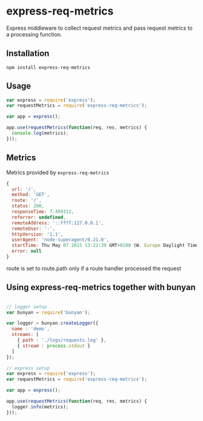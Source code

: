 # express-req-metrics
Express middleware to collect request metrics and pass request metrics to a processing function.

## Installation

    npm install express-req-metrics

## Usage

```javascript
var express = require('express');
var requestMetrics = require('express-req-metrics');

var app = express();

app.use(requestMetrics(function(req, res, metrics) {
  console.log(metrics);
}));
```

## Metrics
Metrics provided by `express-req-metrics`

```javascript
{ 
  url: '/',
  method: 'GET',
  route: '/',
  status: 200,
  responseTime: 7.499312,
  referrer: undefined,
  remoteAddress: '::ffff:127.0.0.1',
  remoteUser: '-',
  httpVersion: '1.1',
  userAgent: 'node-superagent/0.21.0',
  startTime: Thu May 07 2015 13:22:39 GMT+0200 (W. Europe Daylight Time),
  error: null 
}
```

route is set to route.path only if a route handler processed the request

## Using express-req-metrics together with bunyan

```javascript

// logger setup
var bunyan = require('bunyan');

var logger = bunyan.createLogger({
  name : 'demo',
  streams: [
    { path : './logs/requests.log' },
    { stream : process.stdout }
  ]
});

// express setup
var express = require('express');
var requestMetrics = require('express-req-metrics');

var app = express();

app.use(requestMetrics(function(req, res, metrics) {
  logger.info(metrics);
}));

```
    
